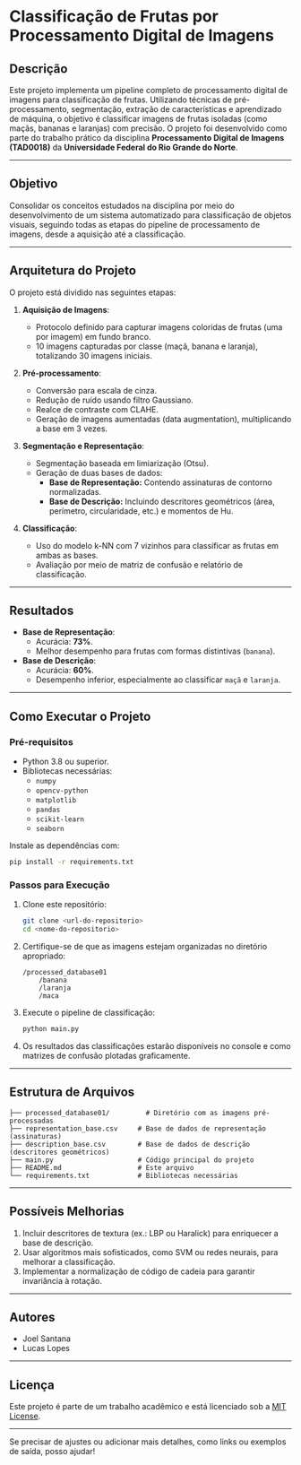 # Classificação de Frutas por Processamento Digital de Imagens

## **Descrição**
Este projeto implementa um pipeline completo de processamento digital de imagens para classificação de frutas. Utilizando técnicas de pré-processamento, segmentação, extração de características e aprendizado de máquina, o objetivo é classificar imagens de frutas isoladas (como maçãs, bananas e laranjas) com precisão.
O projeto foi desenvolvido como parte do trabalho prático da disciplina **Processamento Digital de Imagens (TAD0018)** da **Universidade Federal do Rio Grande do Norte**.

---

## **Objetivo**
Consolidar os conceitos estudados na disciplina por meio do desenvolvimento de um sistema automatizado para classificação de objetos visuais, seguindo todas as etapas do pipeline de processamento de imagens, desde a aquisição até a classificação.

---

## **Arquitetura do Projeto**
O projeto está dividido nas seguintes etapas:

1. **Aquisição de Imagens**:
   - Protocolo definido para capturar imagens coloridas de frutas (uma por imagem) em fundo branco.
   - 10 imagens capturadas por classe (maçã, banana e laranja), totalizando 30 imagens iniciais.

2. **Pré-processamento**:
   - Conversão para escala de cinza.
   - Redução de ruído usando filtro Gaussiano.
   - Realce de contraste com CLAHE.
   - Geração de imagens aumentadas (data augmentation), multiplicando a base em 3 vezes.

3. **Segmentação e Representação**:
   - Segmentação baseada em limiarização (Otsu).
   - Geração de duas bases de dados:
     - **Base de Representação:** Contendo assinaturas de contorno normalizadas.
     - **Base de Descrição:** Incluindo descritores geométricos (área, perímetro, circularidade, etc.) e momentos de Hu.

4. **Classificação**:
   - Uso do modelo k-NN com 7 vizinhos para classificar as frutas em ambas as bases.
   - Avaliação por meio de matriz de confusão e relatório de classificação.

---

## **Resultados**
- **Base de Representação**:
  - Acurácia: **73%**.
  - Melhor desempenho para frutas com formas distintivas (`banana`).
- **Base de Descrição**:
  - Acurácia: **60%**.
  - Desempenho inferior, especialmente ao classificar `maçã` e `laranja`.

---

## **Como Executar o Projeto**

### **Pré-requisitos**
- Python 3.8 ou superior.
- Bibliotecas necessárias:
  - `numpy`
  - `opencv-python`
  - `matplotlib`
  - `pandas`
  - `scikit-learn`
  - `seaborn`

Instale as dependências com:
```bash
pip install -r requirements.txt
```

### **Passos para Execução**
1. Clone este repositório:
   ```bash
   git clone <url-do-repositorio>
   cd <nome-do-repositorio>
   ```

2. Certifique-se de que as imagens estejam organizadas no diretório apropriado:
   ```
   /processed_database01
       /banana
       /laranja
       /maca
   ```

3. Execute o pipeline de classificação:
   ```bash
   python main.py
   ```

4. Os resultados das classificações estarão disponíveis no console e como matrizes de confusão plotadas graficamente.

---

## **Estrutura de Arquivos**
```plaintext
├── processed_database01/         # Diretório com as imagens pré-processadas
├── representation_base.csv     # Base de dados de representação (assinaturas)
├── description_base.csv        # Base de dados de descrição (descritores geométricos)
├── main.py                     # Código principal do projeto
├── README.md                   # Este arquivo
└── requirements.txt            # Bibliotecas necessárias
```

---

## **Possíveis Melhorias**
1. Incluir descritores de textura (ex.: LBP ou Haralick) para enriquecer a base de descrição.
2. Usar algoritmos mais sofisticados, como SVM ou redes neurais, para melhorar a classificação.
3. Implementar a normalização de código de cadeia para garantir invariância à rotação.

---

## **Autores**
- Joel Santana
- Lucas Lopes

---

## **Licença**
Este projeto é parte de um trabalho acadêmico e está licenciado sob a [MIT License](LICENSE).

---

Se precisar de ajustes ou adicionar mais detalhes, como links ou exemplos de saída, posso ajudar!
